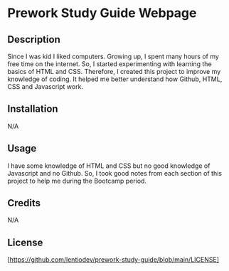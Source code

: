 # Prework Study Guide Webpage

## Description

Since I was kid I liked computers. Growing up, I spent many hours of my free time on the internet. So, I started experimenting with learning the basics of HTML and CSS. Therefore, I created this project to improve my knowledge of coding. It helped me better understand how Github, HTML, CSS and Javascript work.

## Installation

N/A

## Usage

I have some knowledge of HTML and CSS but no good knowledge of Javascript and no Github. So, I took good notes from each section of this project to help me during the Bootcamp period.

## Credits

N/A

## License

[https://github.com/lentiodev/prework-study-guide/blob/main/LICENSE]

